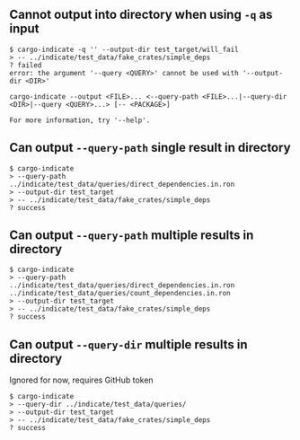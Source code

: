 ## Cannot output into directory when using `-q` as input
```console
$ cargo-indicate -q '' --output-dir test_target/will_fail
> -- ../indicate/test_data/fake_crates/simple_deps
? failed
error: the argument '--query <QUERY>' cannot be used with '--output-dir <DIR>'

cargo-indicate --output <FILE>... <--query-path <FILE>...|--query-dir <DIR>|--query <QUERY>...> [-- <PACKAGE>]

For more information, try '--help'.

```

## Can output `--query-path` single result in directory
```console
$ cargo-indicate
> --query-path ../indicate/test_data/queries/direct_dependencies.in.ron
> --output-dir test_target
> -- ../indicate/test_data/fake_crates/simple_deps
? success
```

## Can output `--query-path` multiple results in directory

```console
$ cargo-indicate
> --query-path ../indicate/test_data/queries/direct_dependencies.in.ron ../indicate/test_data/queries/count_dependencies.in.ron
> --output-dir test_target
> -- ../indicate/test_data/fake_crates/simple_deps
? success
```

## Can output `--query-dir` multiple results in directory

Ignored for now, requires GitHub token

```ignore
$ cargo-indicate
> --query-dir ../indicate/test_data/queries/
> --output-dir test_target
> -- ../indicate/test_data/fake_crates/simple_deps
? success
```
